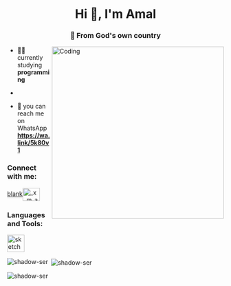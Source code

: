 <h1 align="center">Hi 👋, I'm Amal</h1>
<h3 align="center">🌴 From God's own country</h3>

<img align="right" alt="Coding" width="400" src="https://i.pinimg.com/originals/f1/e7/34/f1e734f9cade86fe737a9aa404ad5677.gif">

- 👨‍💻 currently studying **programming**
- 

- 💬 you can reach me on WhatsApp **https://wa.link/5k80v1**

<h3 align="left">Connect with me:</h3>
<p align="left">
<a href="https://instagram.com/_x_m_a_l_" target="">blank<img align="center" src="https://raw.githubusercontent.com/rahuldkjain/github-profile-readme-generator/master/src/images/icons/Social/instagram.svg" alt="_x_m_a_l_" height="30" width="40" /></a>
</p>

<h3 align="left">Languages and Tools:</h3>
<p align="left"> <a href="https://www.sketch.com/" target="_blank" rel="noreferrer"> <img src="https://www.vectorlogo.zone/logos/sketchapp/sketchapp-icon.svg" alt="sketch" width="40" height="40"/> </a> </p>

<p><img align="left" src="https://github-readme-stats.vercel.app/api/top-langs?username=shadow-ser&show_icons=true&locale=en&layout=compact" alt="shadow-ser" /></p>

<p>&nbsp;<img align="center" src="https://github-readme-stats.vercel.app/api?username=shadow-ser&show_icons=true&locale=en" alt="shadow-ser" /></p>

<p><img align="center" src="https://github-readme-streak-stats.herokuapp.com/?user=shadow-ser&" alt="shadow-ser" /></p>
